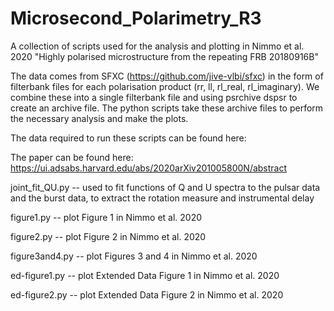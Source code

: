 # Microsecond_Polarimetry_R3
A collection of scripts used for the analysis and plotting in Nimmo et al. 2020 "Highly polarised microstructure from the repeating FRB 20180916B"

The data comes from SFXC (https://github.com/jive-vlbi/sfxc) in the form of filterbank files for each polarisation product (rr, ll, rl_real, rl_imaginary).
We combine these into a single filterbank file and using psrchive dspsr to create an archive file. 
The python scripts take these archive files to perform the necessary analysis and make the plots.  

The data required to run these scripts can be found here: 

The paper can be found here: https://ui.adsabs.harvard.edu/abs/2020arXiv201005800N/abstract


joint_fit_QU.py -- used to fit functions of Q and U spectra to the pulsar data and the burst data, to extract the rotation measure and instrumental delay

figure1.py -- plot Figure 1 in Nimmo et al. 2020

figure2.py -- plot Figure 2 in Nimmo et al. 2020

figure3and4.py -- plot Figures 3 and 4 in Nimmo et al. 2020

ed-figure1.py -- plot Extended Data Figure 1 in Nimmo et al. 2020

ed-figure2.py -- plot Extended Data Figure 2 in Nimmo et al. 2020
